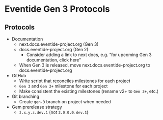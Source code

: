 # Eventide Gen 3 Protocols

## Protocols

- Documentation
  - next.docs.eventide-project.org (Gen 3)
  - docs.eventide-project.org (Gen 2)
    - Consider adding a link to next docs, e.g. “for upcoming Gen 3 documentation, click here”
  - When Gen 3 is released, move next.docs.eventide-project.org to docs.eventide-project.org
- GitHub
  - Write script that reconciles milestones for each project
  - `Gen 3` and `Gen 3+` milestone for each project
  - Make consistent the existing milestones (rename v2+ to `Gen 3+`, etc.)
- Git branching
  - Create `gen-3` branch on project when needed
- Gem prerelease strategy
  - `3.x.y.z.dev.1` (not `3.0.0.0.dev.1`)
